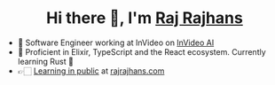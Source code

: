 <h1 align="center">Hi there 👋, I'm  <a href="https://rajrajhans.com/">Raj Rajhans</a></h1>

- 📍  Software Engineer working at InVideo on [InVideo AI](https://invideo.io/ai)
- 🔧 Proficient in Elixir, TypeScript and the React ecosystem. Currently learning Rust 🦀 
- 👉🏻 [Learning in public](https://rajrajhans.com/2020/06/thinking-of-blog-as-digital-garden/) at [rajrajhans.com](https://rajrajhans.com)
